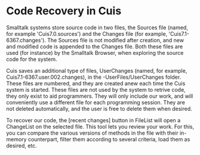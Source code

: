 # Code Recovery in Cuis

Smalltalk systems store source code in two files, the Sources file (named, for example 'Cuis7.0.sources') and the Changes file (for example, 'Cuis7.1-6367.changes'). The Sources file is not modified after creation, and new and modified code is appended to the Changes file. Both these files are used (for instance) by the Smalltalk Browser, when exploring the source code for the system.

Cuis saves an additional type of files, UserChanges (named, for example, Cuis7.1-6367.user.002.changes), in the -UserFiles/UserChanges folder. These files are numbered, and they are created anew each time the Cuis system is started. These files are not used by the system to retrive code, they only exist to aid programmers. They will only include our work, and will conveniently use a different file for each programming session. They are not deleted automatically, and the user is free to delete them when desired.

To recover our code, the [recent changes] button in FileList will open a ChangeList on the selected file. This tool lets you review your work. For this, you can compare the various versions of methods in the file with their in-memory counterpart, filter them according to several criteria, load them as desired, etc.
